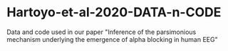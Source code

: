 # Hartoyo-et-al-2020-DATA-n-CODE
Data and code used in our paper "Inference of the parsimonious mechanism underlying the emergence of alpha blocking in human EEG"

